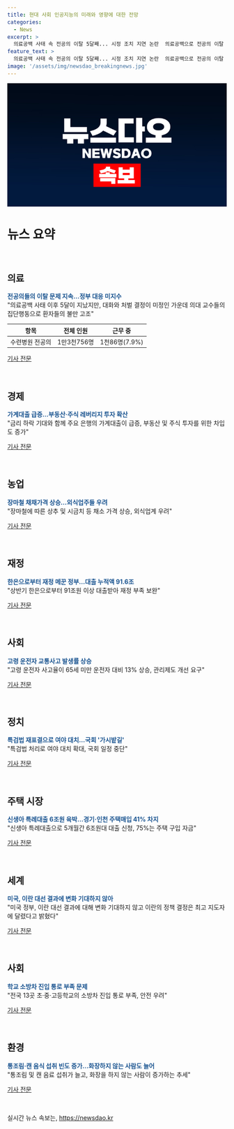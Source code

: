 ```yaml
---
title: 현대 사회 인공지능의 미래와 영향에 대한 전망
categories:
  - News
excerpt: >
  의료공백 사태 속 전공의 이탈 5달째... 시정 조치 지연 논란  의료공백으로 전공의 이탈 사태가 계속되고 있으며, 정부의 대화 부재와 처분 미결로 사태가 해결되지 않고 있다. 전문가들은 다음 주에도 사태의 종지부가 될 구체적인 결단을 내릴지 미지수라며 우려를 표명하고 있다. 고령 운전자의 사고율 상승과 장마철로 인한 소비물가 상승 등에도 사회적 관심이 높아지고 있다. (150자)
feature_text: >
  의료공백 사태 속 전공의 이탈 5달째... 시정 조치 지연 논란  의료공백으로 전공의 이탈 사태가 계속되고 있으며, 정부의 대화 부재와 처분 미결로 사태가 해결되지 않고 있다. 전문가들은 다음 주에도 사태의 종지부가 될 구체적인 결단을 내릴지 미지수라며 우려를 표명하고 있다. 고령 운전자의 사고율 상승과 장마철로 인한 소비물가 상승 등에도 사회적 관심이 높아지고 있다. (150자)
image: '/assets/img/newsdao_breakingnews.jpg'
---
```


<p><img src="/assets/img/newsdao_breakingnews.jpg" alt="koreaapp 속보" /></p>

<h1>뉴스 요약</h1>

<p data-ke-size="size16">&nbsp;</p>

<h2>의료</h2>

<p><b><span style="color: #1a5490;">전공의들의 이탈 문제 지속…정부 대응 미지수</span></b><br>"의료공백 사태 이후 5달이 지났지만, 대화와 처벌 결정이 미정인 가운데 의대 교수들의 집단행동으로 환자들의 불만 고조"</p>

<table>
<thead>
<tr>
<th>항목</th>
<th>전체 인원</th>
<th>근무 중</th>
</tr>
</thead>
<tbody>
<tr>
<td>수련병원 전공의</td>
<td>1만3천756명</td>
<td>1천86명(7.9%)</td>
</tr>
</tbody>
</table>

<p><a href="https://www.yna.co.kr/view/AKR20240705138200530">기사 전문</a></p>

<p data-ke-size="size16">&nbsp;</p>

<h2>경제</h2>

<p><b><span style="color: #1a5490;">가계대출 급증…부동산·주식 레버리지 투자 확산</span></b><br>"금리 하락 기대와 함께 주요 은행의 가계대출이 급증, 부동산 및 주식 투자를 위한 차입도 증가"</p>

<p><a href="https://www.yna.co.kr/view/AKR20240706043000002">기사 전문</a></p>

<p data-ke-size="size16">&nbsp;</p>

<h2>농업</h2>

<p><b><span style="color: #1a5490;">장마철 채채가격 상승…외식업주들 우려</span></b><br>"장마철에 따른 상추 및 시금치 등 채소 가격 상승, 외식업계 우려"</p>

<p><a href="https://www.yna.co.kr/view/AKR20240705125400030">기사 전문</a></p>

<p data-ke-size="size16">&nbsp;</p>

<h2>재정</h2>

<p><b><span style="color: #1a5490;">한은으로부터 재정 메꾼 정부…대출 누적액 91.6조</span></b><br>"상반기 한은으로부터 91조원 이상 대출받아 재정 부족 보완"</p>

<p><a href="https://www.yna.co.kr/view/AKR20240706043600002">기사 전문</a></p>

<p data-ke-size="size16">&nbsp;</p>

<h2>사회</h2>

<p><b><span style="color: #1a5490;">고령 운전자 교통사고 발생률 상승</span></b><br>"고령 운전자 사고율이 65세 미만 운전자 대비 13% 상승, 관리제도 개선 요구"</p>

<p><a href="https://www.yna.co.kr/view/AKR20240706034400002">기사 전문</a></p>

<p data-ke-size="size16">&nbsp;</p>

<h2>정치</h2>

<p><b><span style="color: #1a5490;">특검법 재표결으로 여야 대치…국회 '가시밭길'</span></b><br>"특검법 처리로 여야 대치 확대, 국회 일정 중단"</p>

<p><a href="https://www.yna.co.kr/view/AKR20240706039000001">기사 전문</a></p>

<p>&nbsp;</p>

<h2>주택 시장</h2>

<p><b><span style="color: #1a5490;">신생아 특례대출 6조원 육박…경기·인천 주택매입 41% 차지</span></b><br>"신생아 특례대출으로 5개월간 6조원대 대출 신청, 75%는 주택 구입 자금"</p>

<p><a href="https://www.yna.co.kr/view/AKR20240706030800003">기사 전문</a></p>

<p data-ke-size="size16">&nbsp;</p>

<h2>세계</h2>

<p><b><span style="color: #1a5490;">미국, 이란 대선 결과에 변화 기대하지 않아</span></b><br>"미국 정부, 이란 대선 결과에 대해 변화 기대하지 않고 이란의 정책 결정은 최고 지도자에 달렸다고 밝혔다"</p>

<p><a href="https://www.yna.co.kr/view/AKR20240707001000071">기사 전문</a></p>

<p data-ke-size="size16">&nbsp;</p>

<h2>사회</h2>

<p><b><span style="color: #1a5490;">학교 소방차 진입 통로 부족 문제</span></b><br>"전국 13곳 초·중·고등학교의 소방차 진입 통로 부족, 안전 우려"</p>

<p><a href="https://www.yna.co.kr/view/AKR20240705117100004">기사 전문</a></p>

<p data-ke-size="size16">&nbsp;</p>

<h2>환경</h2>

<p><b><span style="color: #1a5490;">통조림·캔 음식 섭취 빈도 증가…화장하지 않는 사람도 늘어</span></b><br>"통조림 및 캔 음료 섭취가 늘고, 화장을 하지 않는 사람이 증가하는 추세"</p>

<p><a href="https://www.yna.co.kr/view/AKR20240705100400530">기사 전문</a></p>

<p data-ke-size="size16">&nbsp;</p>
실시간 뉴스 속보는, <a href="https://newsdao.kr" rel="dofollow">https://newsdao.kr</a>


